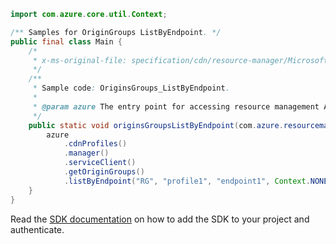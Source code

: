 ```java
import com.azure.core.util.Context;

/** Samples for OriginGroups ListByEndpoint. */
public final class Main {
    /*
     * x-ms-original-file: specification/cdn/resource-manager/Microsoft.Cdn/stable/2021-06-01/examples/OriginGroups_ListByEndpoint.json
     */
    /**
     * Sample code: OriginsGroups_ListByEndpoint.
     *
     * @param azure The entry point for accessing resource management APIs in Azure.
     */
    public static void originsGroupsListByEndpoint(com.azure.resourcemanager.AzureResourceManager azure) {
        azure
            .cdnProfiles()
            .manager()
            .serviceClient()
            .getOriginGroups()
            .listByEndpoint("RG", "profile1", "endpoint1", Context.NONE);
    }
}
```

Read the [SDK documentation](https://github.com/Azure/azure-sdk-for-java/blob/azure-resourcemanager_2.15.0/sdk/resourcemanager/azure-resourcemanager/README.md) on how to add the SDK to your project and authenticate.
